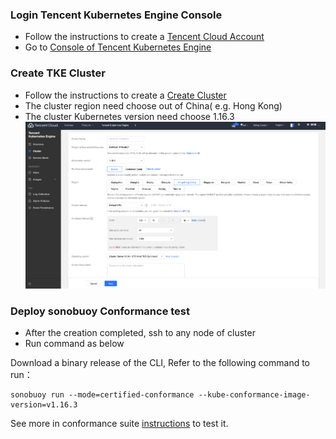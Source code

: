 
### Login Tencent Kubernetes Engine Console
- Follow the instructions to create a [Tencent Cloud Account](https://cloud.tencent.com/register)
- Go to  [Console of Tencent Kubernetes Engine ](https://console.cloud.tencent.com/tke2/cluster) 

### Create TKE Cluster
- Follow the instructions to create a [Create Cluster](https://intl.cloud.tencent.com/document/product/457/30637)
- The cluster region need choose out of China( e.g. Hong Kong)
- The cluster Kubernetes version need choose 1.16.3
![](CreateTkeCluster.png)

### Deploy sonobuoy Conformance test
- After the creation completed, ssh to any node of cluster
- Run command as below

Download a binary release of the CLI, Refer to the following command to run：

```shell
sonobuoy run --mode=certified-conformance --kube-conformance-image-version=v1.16.3
```

See more in conformance suite [instructions](https://github.com/cncf/k8s-conformance/blob/master/instructions.md#running) to test it.
